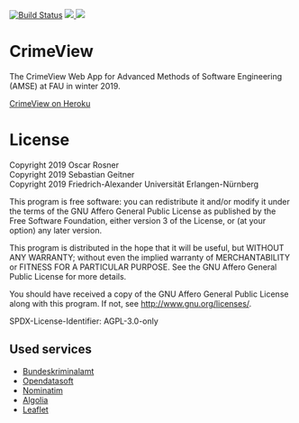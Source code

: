 [![Build Status](https://travis-ci.com/Kexplx/CrimeView.svg?branch=develop)](https://travis-ci.com/Kexplx/CrimeView)
<a href="https://github.com/Kexplx/CrimeView/releases/tag/amse-cw03-release-v0.6" alt="Activity">
    <img src="https://img.shields.io/badge/license-AGPLv3-e74c3c" />
</a>
<a href="https://github.com/Kexplx/CrimeView/releases/tag/amse-cw03-release-v0.6" alt="Activity">
    <img src="https://img.shields.io/badge/version-v1.0-2980b9" />
</a>

# CrimeView
The CrimeView Web App for Advanced Methods of Software Engineering (AMSE) at FAU in winter 2019.

[CrimeView on Heroku](https://crime-view.herokuapp.com/home)

# License
Copyright 2019 Oscar Rosner  
Copyright 2019 Sebastian Geitner  
Copyright 2019 Friedrich-Alexander Universität Erlangen-Nürnberg

This program is free software: you can redistribute it and/or modify
it under the terms of the GNU Affero General Public License as
published by the Free Software Foundation, either version 3 of the
License, or (at your option) any later version.

This program is distributed in the hope that it will be useful,
but WITHOUT ANY WARRANTY; without even the implied warranty of
MERCHANTABILITY or FITNESS FOR A PARTICULAR PURPOSE.  See the
GNU Affero General Public License for more details.

You should have received a copy of the GNU Affero General Public License
along with this program.  If not, see <http://www.gnu.org/licenses/>.

SPDX-License-Identifier: AGPL-3.0-only

## Used services
- [Bundeskriminalamt](https://www.bka.de/)
- [Opendatasoft](https://www.opendatasoft.com/de/) 
- [Nominatim](https://nominatim.openstreetmap.org/)
- [Algolia](https://www.algolia.com/) 
- [Leaflet](https://leafletjs.com/) 
